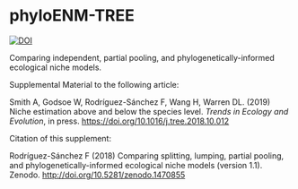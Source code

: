 # phyloENM-TREE

[![DOI](https://zenodo.org/badge/DOI/10.5281/zenodo.1470855.svg)](https://doi.org/10.5281/zenodo.1470855)

Comparing independent, partial pooling, and phylogenetically-informed ecological niche models.

Supplemental Material to the following article:

Smith A, Godsoe W, Rodríguez-Sánchez F, Wang H, Warren DL. (2019) Niche estimation above and below the species level. *Trends in Ecology and Evolution*, in press. https://doi.org/10.1016/j.tree.2018.10.012

Citation of this supplement:

Rodríguez-Sánchez F (2018) Comparing splitting, lumping, partial pooling, and phylogenetically-informed ecological niche models (version 1.1). Zenodo. http://doi.org/10.5281/zenodo.1470855
